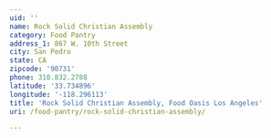 ```yaml
---
uid: ''
name: Rock Solid Christian Assembly
category: Food Pantry
address_1: 867 W. 10th Street
city: San Pedro
state: CA
zipcode: '90731'
phone: 310.832.2788
latitude: '33.734896'
longitude: '-118.296113'
title: 'Rock Solid Christian Assembly, Food Oasis Los Angeles'
uri: /food-pantry/rock-solid-christian-assembly/

---
```

